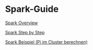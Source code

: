 # Spark-Guide

[Spark Overview](https://github.com/DahlmannIT/personalUSP/blob/master/Spark/spark_overview.md)

[Spark Step by Step](https://github.com/DahlmannIT/personalUSP/blob/master/Spark/spark_stepbystep.md)

[Spark Beispiel (Pi im Cluster berechnen)](https://github.com/DahlmannIT/personalUSP/tree/master/Spark/Beispiel)





